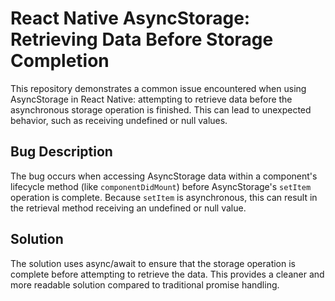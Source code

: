 # React Native AsyncStorage: Retrieving Data Before Storage Completion

This repository demonstrates a common issue encountered when using AsyncStorage in React Native: attempting to retrieve data before the asynchronous storage operation is finished.  This can lead to unexpected behavior, such as receiving undefined or null values.

## Bug Description
The bug occurs when accessing AsyncStorage data within a component's lifecycle method (like `componentDidMount`) before AsyncStorage's `setItem` operation is complete. Because `setItem` is asynchronous, this can result in the retrieval method receiving an undefined or null value.

## Solution
The solution uses async/await to ensure that the storage operation is complete before attempting to retrieve the data.  This provides a cleaner and more readable solution compared to traditional promise handling.